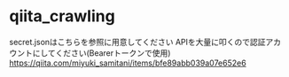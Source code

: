 # qiita_crawling
secret.jsonはこちらを参照に用意してください
APIを大量に叩くので認証アカウントにしてください(Bearerトークンで使用)
https://qiita.com/miyuki_samitani/items/bfe89abb039a07e652e6
